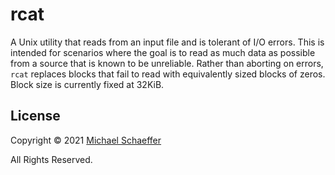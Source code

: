 # rcat

A Unix utility that reads from an input file and is tolerant of I/O
errors. This is intended for scenarios where the goal is to read as
much data as possible from a source that is known to be unreliable.
Rather than aborting on errors, `rcat` replaces blocks that fail to
read with equivalently sized blocks of zeros. Block size is currently
fixed at 32KiB.

## License

Copyright © 2021 [Michael Schaeffer](http://www.mschaef.com/)

All Rights Reserved.

